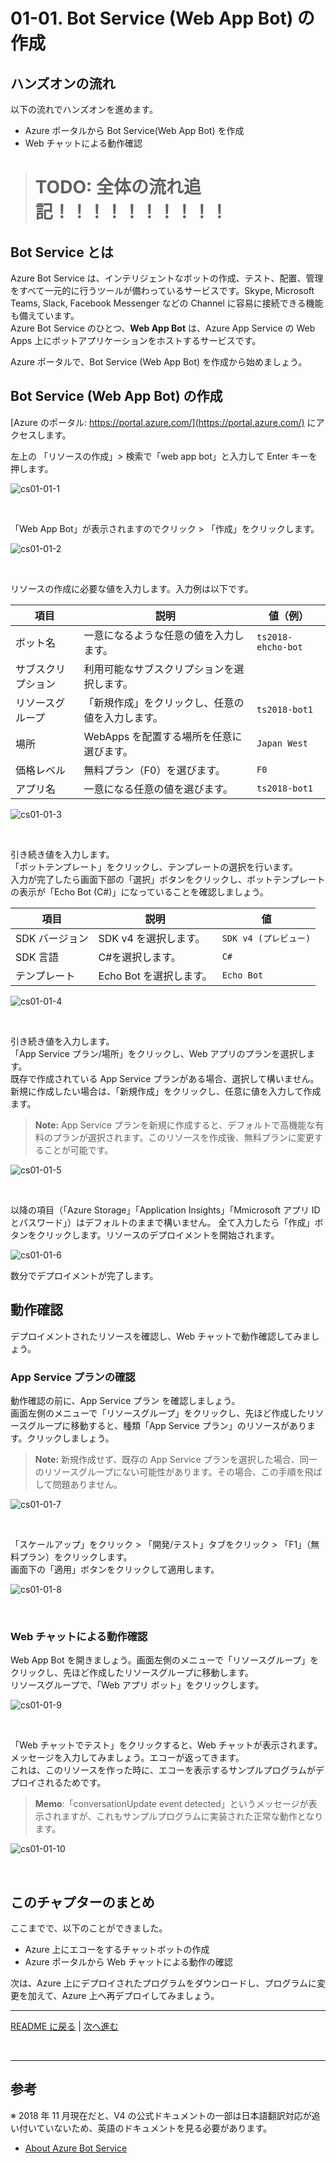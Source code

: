 # 01-01. Bot Service (Web App Bot) の作成

## ハンズオンの流れ

以下の流れでハンズオンを進めます。

- Azure ポータルから Bot Service(Web App Bot) を作成
- Web チャットによる動作確認

> # TODO: 全体の流れ追記！！！！！！！！！！

## Bot Service とは

Azure Bot Service は、インテリジェントなボットの作成、テスト、配置、管理をすべて一元的に行うツールが備わっているサービスです。Skype, Microsoft Teams, Slack, Facebook Messenger などの Channel に容易に接続できる機能も備えています。  
Azure Bot Service のひとつ、**Web App Bot** は、Azure App Service の Web Apps 上にボットアプリケーションをホストするサービスです。

Azure ポータルで、Bot Service (Web App Bot) を作成から始めましょう。

## Bot Service (Web App Bot) の作成

[Azure のポータル: https://portal.azure.com/](https://portal.azure.com/) にアクセスします。

左上の 「リソースの作成」> 検索で「web app bot」と入力して Enter キーを押します。

![cs01-01-1](../../images/cs01-01-1.png)

&nbsp;

「Web App Bot」が表示されますのでクリック > 「作成」をクリックします。

![cs01-01-2](../../images/cs01-01-2.png)

&nbsp;

リソースの作成に必要な値を入力します。入力例は以下です。

| 項目               | 説明                                             | 値（例）           |
| ------------------ | ------------------------------------------------ | ------------------ |
| ボット名           | 一意になるような任意の値を入力します。           | `ts2018-ehcho-bot` |
| サブスクリプション | 利用可能なサブスクリプションを選択します。       |                    |
| リソースグループ   | 「新規作成」をクリックし、任意の値を入力します。 | `ts2018-bot1`      |
| 場所               | WebApps を配置する場所を任意に選びます。         | `Japan West`       |
| 価格レベル         | 無料プラン（F0）を選びます。                     | `F0`               |
| アプリ名           | 一意になる任意の値を選びます。                   | `ts2018-bot1`      |

![cs01-01-3](../../images/cs01-01-3.png)

&nbsp;

引き続き値を入力します。  
「ボットテンプレート」をクリックし、テンプレートの選択を行います。  
入力が完了したら画面下部の「選択」ボタンをクリックし、ボットテンプレートの表示が「Echo Bot (C#)」になっていることを確認しましょう。

| 項目           | 説明                    | 値                    |
| -------------- | ----------------------- | --------------------- |
| SDK バージョン | SDK v4 を選択します。   | `SDK v4 (プレビュー)` |
| SDK 言語       | C#を選択します。        | `C#`                  |
| テンプレート   | Echo Bot を選択します。 | `Echo Bot`            |

![cs01-01-4](../../images/cs01-01-4.png)

&nbsp;

引き続き値を入力します。  
「App Service プラン/場所」をクリックし、Web アプリのプランを選択します。  
既存で作成されている App Service プランがある場合、選択して構いません。
新規に作成したい場合は、「新規作成」をクリックし、任意に値を入力して作成ます。

> **Note:** App Service プランを新規に作成すると、デフォルトで高機能な有料のプランが選択されます。このリソースを作成後、無料プランに変更することが可能です。

![cs01-01-5](../../images/cs01-01-5.png)

&nbsp;

以降の項目（「Azure Storage」「Application Insights」「Mmicrosoft アプリ ID とパスワード」）はデフォルトのままで構いません。
全て入力したら「作成」ボタンをクリックします。リソースのデプロイメントを開始されます。

![cs01-01-6](../../images/cs01-01-6.png)

数分でデプロイメントが完了します。

## 動作確認

デプロイメントされたリソースを確認し、Web チャットで動作確認してみましょう。

### App Service プランの確認

動作確認の前に、App Service プラン を確認しましょう。  
画面左側のメニューで「リソースグループ」をクリックし、先ほど作成したリソースグループに移動すると、種類「App Service プラン」のリソースがあります。クリックしましょう。

> **Note:** 新規作成せず、既存の App Service プランを選択した場合、同一のリソースグループにない可能性があります。その場合、この手順を飛ばして問題ありません。

![cs01-01-7](../../images/cs01-01-7.png)

&nbsp;

「スケールアップ」をクリック > 「開発/テスト」タブをクリック > 「F1」（無料プラン）をクリックします。  
画面下の「適用」ボタンをクリックして適用します。

![cs01-01-8](../../images/cs01-01-8.png)

&nbsp;

### Web チャットによる動作確認

Web App Bot を開きましょう。画面左側のメニューで「リソースグループ」をクリックし、先ほど作成したリソースグループに移動します。  
リソースグループで、「Web アプリ ボット」をクリックします。

![cs01-01-9](../../images/cs01-01-9.png)

&nbsp;

「Web チャットでテスト」をクリックすると、Web チャットが表示されます。メッセージを入力してみましょう。エコーが返ってきます。  
これは、このリソースを作った時に、エコーを表示するサンプルプログラムがデプロイされるためです。

> **Memo**:「conversationUpdate event detected」というメッセージが表示されますが、これもサンプルプログラムに実装された正常な動作となります。

![cs01-01-10](../../images/cs01-01-10.png)

&nbsp;

## このチャプターのまとめ

ここまでで、以下のことができました。

- Azure 上にエコーをするチャットボットの作成
- Azure ポータルから Web チャットによる動作の確認

次は、Azure 上にデプロイされたプログラムをダウンロードし、プログラムに変更を加えて、Azure 上へ再デプロイしてみましょう。

---

[README に戻る](../../../README.md) | [次へ進む](./01-02_edit-program.md)

&nbsp;

---

## 参考

※ 2018 年 11 月現在だと、V4 の公式ドキュメントの一部は日本語翻訳対応が追い付いていないため、英語のドキュメントを見る必要があります。

- [About Azure Bot Service](https://docs.microsoft.com/en-us/azure/bot-service/bot-service-overview-introduction?view=azure-bot-service-4.0)
